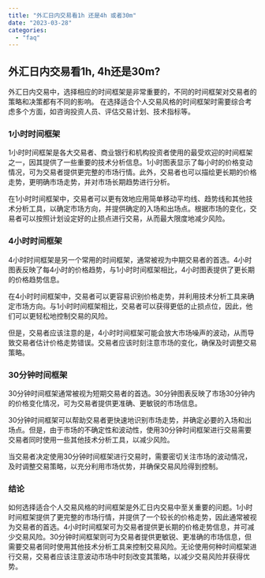 ```yaml
---
title: "外汇日内交易看1h 还是4h 或者30m"
date: "2023-03-28"
categories: 
  - "faq"
---
```


## 外汇日内交易看1h, 4h还是30m?

外汇日内交易中，选择相应的时间框架是非常重要的，不同的时间框架对交易者的策略和决策都有不同的影响。 在选择适合个人交易风格的时间框架时需要综合考虑多个方面，如咨询投资人员、评估交易计划、技术指标等。

### 1小时时间框架

1小时时间框架是各大交易者、商业银行和机构投资者使用的最受欢迎的时间框架之一，因其提供了一些重要的技术分析信息。1小时图表显示了每小时的价格变动情况，可为交易者提供更完整的市场行情。此外，交易者也可以描绘更长期的价格走势，更明确市场走势，并对市场长期趋势进行分析。

在1小时时间框架中，交易者可以更有效地应用简单移动平均线、趋势线和其他技术分析工具，以确定市场方向，并提供确定的入场和出场点。根据市场的变化，交易者可以按照计划设定好的止损点进行交易，从而最大限度地减少风险。

### 4小时时间框架

4小时时间框架是另一个常用的时间框架，通常被视为中期交易者的首选。4小时图表反映了每4小时的价格趋势，与1小时时间框架相比，4小时图表提供了更长期的价格趋势信息。

在4小时时间框架中，交易者可以更容易识别价格走势，并利用技术分析工具来确定市场方向。与1小时时间框架相比，交易者可以获得更低的止损点位，因此，他们可以更轻松地控制交易的风险。

但是，交易者应该注意的是，4小时时间框架可能会放大市场噪声的波动，从而导致交易者估计价格走势错误。交易者应该时刻注意市场的变化，确保及时调整交易策略。

### 30分钟时间框架

30分钟时间框架通常被视为短期交易者的首选。30分钟图表反映了市场30分钟内的价格变化情况，可为交易者提供更准确、更敏锐的市场信息。

30分钟时间框架可以帮助交易者更快速地识别市场走势，并确定必要的入场和出场点。但是，由于市场的不确定性和波动性，使用30分钟时间框架进行交易需要交易者同时使用一些其他技术分析工具，以减少风险。

当交易者决定使用30分钟时间框架进行交易时，需要密切关注市场的波动情况，及时调整交易策略，以充分利用市场优势，并确保交易风险得到控制。

### 结论

如何选择适合个人交易风格的时间框架是外汇日内交易中至关重要的问题。1小时时间框架提供了更完整的市场行情，并提供了一个较长的价格走势，因此通常被视为交易者的首选。4小时时间框架可为交易者提供更长期的价格走势信息，并可减少交易风险。30分钟时间框架则可为交易者提供更敏锐、更准确的市场信息，但需要交易者同时使用其他技术分析工具来控制交易风险。无论使用何种时间框架进行交易，交易者应该注意波动市场中时刻改变其策略，以减少交易风险并获得优势。
